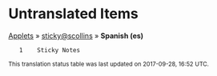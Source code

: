 # Untranslated Items
[Applets](../../../README.md) &#187; [sticky@scollins](../README.md) &#187; **Spanish (es)**

       1	Sticky Notes

<sup>This translation status table was last updated on 2017-09-28, 16:52 UTC.</sup>
